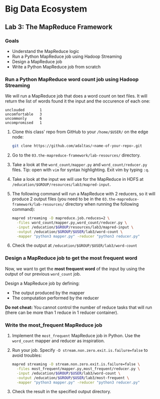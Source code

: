 # Big Data Ecosystem

## Lab 3: The MapReduce Framework

### Goals

- Understand the MapReduce logic
- Run a Python MapReduce job using Hadoop Streaming
- Design a MapReduce job
- Write a Python MapReduce job from scratch

### Run a Python MapReduce word count job using Hadoop Streaming

We will run a MapReduce job that does a word count on text files. It will return the list of words found it the input and the occurence of each one:

```
unclouded       1
uncomfortable   3
uncommonly      6
uncompromised   1
```

1. Clone this class' repo from GitHub to your `/home/$USER/` on the edge node:

   ```bash
   git clone https://github.com/adaltas/<name-of-your-repo>.git
   ```

2. Go to the `03.the-mapreduce-framework/lab-resources/` directory.
3. Take a look at the `word_count/mapper.py` and `word_count/reducer.py` files. Tip: open with `vim` for syntax highlighting. Exit vim by typing `:q`.
4. Take a look at the input we will use for the MapReduce in HDFS at `/education/$GROUP/resources/lab3/mapred-input`.
5. The following command will run a MapReduce with 2 reducers, so it will produce 2 output files (you need to be in the `03.the-mapreduce-framework/lab-resources/` directory when running the following command):

   ```bash
   mapred streaming -D mapreduce.job.reduces=2 \
     -files word_count/mapper.py,word_count/reducer.py \
     -input /education/$GROUP/resources/lab3/mapred-input \
     -output /education/$GROUP/$USER/lab3/word-count \
     -mapper "python3 mapper.py" -reducer "python3 reducer.py"
   ```

6. Check the output at `/education/$GROUP/$USER/lab3/word-count`

### Design a MapReduce job to get the most frequent word

Now, we want to get the **most frequent word** of the input by using the output of our previous `word_count` job.

Design a MapReduce job by defining:

- The output produced by the mapper
- The computation performed by the reducer

**Do not cheat:** You cannot control the number of reduce tasks that will run (there can be more than 1 reduce in 1 reducer container).

### Write the most_frequent MapReduce job

1. Implement the `most_frequent` MapReduce job in Python. Use the `word_count` mapper and reducer as inspiration.
2. Run your job. Specify `-D stream.non.zero.exit.is.failure=false` to avoid troubles:

   ```bash
   mapred streaming -D stream.non.zero.exit.is.failure=false \
     -files most_frequent/mapper.py,most_frequent/reducer.py \
     -input /education/$GROUP/$USER/lab3/word-count \
     -output /education/$GROUP/$USER/lab3/most-frequent \
     -mapper "python3 mapper.py" -reducer "python3 reducer.py"
   ```

3. Check the result in the specified output directory. 
